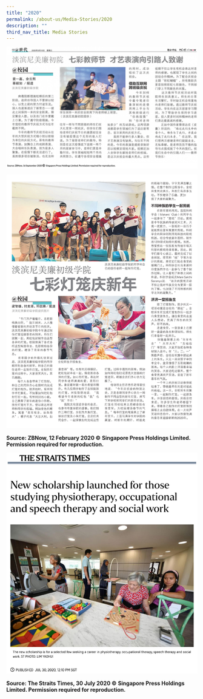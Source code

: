 ```yaml
---
title: "2020"
permalink: /about-us/Media-Stories/2020
description: ""
third_nav_title: Media Stories
---
```

<a href="/files/ZBNow%2016%20Sep%202020,%20p2.pdf"><img src="/images/MS2020.png" /></a>



<a href="/files/ZBNow%2012%20Feb%202020%20pg%202.pdf"><img src="/images/ZBNow%2012%20Feb%202020%20pg%202.jpeg" /></a>

**Source: ZBNow, 12 February 2020 ©** **Singapore Press Holdings Limited. Permission required for reproduction.**


<a href="/files/MS2020_1.pdf"><img src="/images/MS2020_1.jpeg" /></a>

**Source: The Straits Times, 30 July 2020 ©** **Singapore Press Holdings Limited. Permission required for reproduction.**


